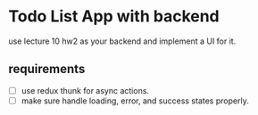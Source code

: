# Todo List App with backend

use lecture 10 hw2 as your backend and implement a UI for it.

## requirements

- [ ] use redux thunk for async actions.
- [ ] make sure handle loading, error, and success states properly.

